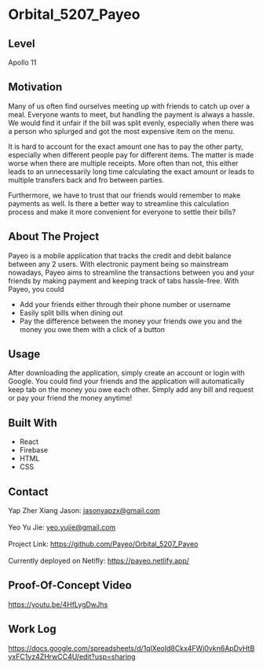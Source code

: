 # Orbital_5207_Payeo

## Level
Apollo 11

## Motivation 
Many of us often find ourselves meeting up with friends to catch up over a meal. Everyone wants to meet, but handling the payment is always a hassle. We would find it unfair if the bill was split evenly, especially when there was a person who splurged and got the most expensive item on the menu.

It is hard to account for the exact amount one has to pay the other party, especially when different people pay for different items. The matter is made worse when there are multiple receipts. More often than not, this either leads to an unnecessarily long time calculating the exact amount or leads to multiple transfers back and fro between parties.

Furthermore, we have to trust that our friends would remember to make payments as well. Is there a better way to streamline this calculation process and make it more convenient for everyone to settle their bills?

## About The Project
Payeo is a mobile application that tracks the credit and debit balance between any 2 users. With electronic payment being so mainstream nowadays, Payeo aims to streamline the transactions between you and your friends by making payment and keeping track of tabs hassle-free. With Payeo, you could
- Add your friends either through their phone number or username
- Easily split bills when dining out
- Pay the difference between the money your friends owe you and the money you owe them with a click of a button

## Usage
After downloading the application, simply create an account or login with Google. You could find your friends and the application will automatically keep tab on the money you owe each other. Simply add any bill and request or pay your friend the money anytime!

## Built With
- React
- Firebase
- HTML
- CSS

## Contact
Yap Zher Xiang Jason: jasonyapzx@gmail.com\
\
Yeo Yu Jie: yeo.yujie@gmail.com\
\
Project Link: https://github.com/Payeo/Orbital_5207_Payeo \
\
Currently deployed on Netifly: https://payeo.netlify.app/

## Proof-Of-Concept Video
https://youtu.be/4HfLygDwJhs 

## Work Log
https://docs.google.com/spreadsheets/d/1qlXeoId8Ckx4FWj0vkn6ApDvHtByxFC1yz4ZHrwCC4U/edit?usp=sharing 


